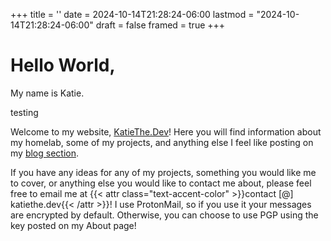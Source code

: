 +++
title = ''
date = 2024-10-14T21:28:24-06:00
lastmod = "2024-10-14T21:28:24-06:00"
draft = false
framed = true
+++
# Hello World,
My name is Katie.

testing

Welcome to my website, [KatieThe.Dev](/)! Here you will find information about my homelab, some of my projects, and anything else I feel like posting on my [blog section](/posts).

If you have any ideas for any of my projects, something you would like me to cover, or anything else you would like to contact me about, please feel free to email me at {{< attr class="text-accent-color" >}}contact [@] katiethe.dev{{< /attr >}}! I use ProtonMail, so if you use it your messages are encrypted by default. Otherwise, you can choose to use PGP using the key posted on my About page!
